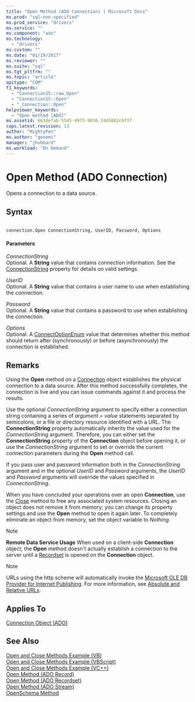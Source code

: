 ```yaml
---
title: "Open Method (ADO Connection) | Microsoft Docs"
ms.prod: "sql-non-specified"
ms.prod_service: "drivers"
ms.service: ""
ms.component: "ado"
ms.technology:
  - "drivers"
ms.custom: ""
ms.date: "01/19/2017"
ms.reviewer: ""
ms.suite: "sql"
ms.tgt_pltfrm: ""
ms.topic: "article"
apitype: "COM"
f1_keywords: 
  - "Connection15::raw_Open"
  - "Connection15::Open"
  - "_Connection::Open"
helpviewer_keywords: 
  - "Open method [ADO]"
ms.assetid: 663defab-5545-4973-9036-24d5882c9737
caps.latest.revision: 13
author: "MightyPen"
ms.author: "genemi"
manager: "jhubbard"
ms.workload: "On Demand"
---
```

# Open Method (ADO Connection)
Opens a connection to a data source.  
  
## Syntax  
  
```  
  
connection.Open ConnectionString, UserID, Password, Options  
```  
  
#### Parameters  
 *ConnectionString*  
 Optional. A **String** value that contains connection information. See the [ConnectionString](../../../ado/reference/ado-api/connectionstring-property-ado.md) property for details on valid settings.  
  
 *UserID*  
 Optional. A **String** value that contains a user name to use when establishing the connection.  
  
 *Password*  
 Optional. A **String** value that contains a password to use when establishing the connection.  
  
 *Options*  
 Optional. A [ConnectOptionEnum](../../../ado/reference/ado-api/connectoptionenum.md) value that determines whether this method should return after (synchronously) or before (asynchronously) the connection is established.  
  
## Remarks  
 Using the **Open** method on a [Connection](../../../ado/reference/ado-api/connection-object-ado.md) object establishes the physical connection to a data source. After this method successfully completes, the connection is live and you can issue commands against it and process the results.  
  
 Use the optional *ConnectionString* argument to specify either a connection string containing a series of *argument* *= value* statements separated by semicolons, or a file or directory resource identified with a URL. The **ConnectionString** property automatically inherits the value used for the *ConnectionString* argument. Therefore, you can either set the **ConnectionString** property of the **Connection** object before opening it, or use the *ConnectionString* argument to set or override the current connection parameters during the **Open** method call.  
  
 If you pass user and password information both in the *ConnectionString* argument and in the optional *UserID* and *Password* arguments, the *UserID* and *Password* arguments will override the values specified in *ConnectionString*.  
  
 When you have concluded your operations over an open **Connection**, use the [Close](../../../ado/reference/ado-api/close-method-ado.md) method to free any associated system resources. Closing an object does not remove it from memory; you can change its property settings and use the **Open** method to open it again later. To completely eliminate an object from memory, set the object variable to *Nothing*.  
  
> [!NOTE]
>  **Remote Data Service Usage** When used on a client-side **Connection** object, the **Open** method doesn't actually establish a connection to the server until a [Recordset](../../../ado/reference/ado-api/recordset-object-ado.md) is opened on the **Connection** object.  
  
> [!NOTE]
>  URLs using the http scheme will automatically invoke the [Microsoft OLE DB Provider for Internet Publishing](../../../ado/guide/appendixes/microsoft-ole-db-provider-for-internet-publishing.md). For more information, see [Absolute and Relative URLs](../../../ado/guide/data/absolute-and-relative-urls.md).  
  
## Applies To  
 [Connection Object (ADO)](../../../ado/reference/ado-api/connection-object-ado.md)  
  
## See Also  
 [Open and Close Methods Example (VB)](../../../ado/reference/ado-api/open-and-close-methods-example-vb.md)   
 [Open and Close Methods Example (VBScript)](../../../ado/reference/ado-api/open-and-close-methods-example-vbscript.md)   
 [Open and Close Methods Example (VC++)](../../../ado/reference/ado-api/open-and-close-methods-example-vc.md)   
 [Open Method (ADO Record)](../../../ado/reference/ado-api/open-method-ado-record.md)   
 [Open Method (ADO Recordset)](../../../ado/reference/ado-api/open-method-ado-recordset.md)   
 [Open Method (ADO Stream)](../../../ado/reference/ado-api/open-method-ado-stream.md)   
 [OpenSchema Method](../../../ado/reference/ado-api/openschema-method.md)
